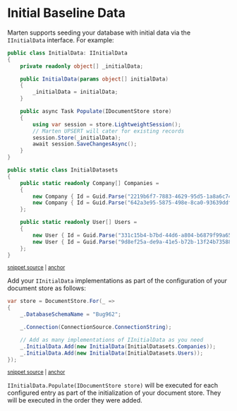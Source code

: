# Initial Baseline Data

Marten supports seeding your database with initial data via the `IInitialData` interface. For example:

<!-- snippet: sample_initial-data -->
<a id='snippet-sample_initial-data'></a>
```cs
public class InitialData: IInitialData
{
    private readonly object[] _initialData;

    public InitialData(params object[] initialData)
    {
        _initialData = initialData;
    }

    public async Task Populate(IDocumentStore store)
    {
        using var session = store.LightweightSession();
        // Marten UPSERT will cater for existing records
        session.Store(_initialData);
        await session.SaveChangesAsync();
    }
}

public static class InitialDatasets
{
    public static readonly Company[] Companies =
    {
        new Company { Id = Guid.Parse("2219b6f7-7883-4629-95d5-1a8a6c74b244"), Name = "Netram Ltd." },
        new Company { Id = Guid.Parse("642a3e95-5875-498e-8ca0-93639ddfebcd"), Name = "Acme Inc." }
    };

    public static readonly User[] Users =
    {
        new User { Id = Guid.Parse("331c15b4-b7bd-44d6-a804-b6879f99a65f"),FirstName = "Danger" , LastName = "Mouse" },
        new User { Id = Guid.Parse("9d8ef25a-de9a-41e5-b72b-13f24b735883"), FirstName = "Speedy" , LastName = "Gonzales" }
    };
}
```
<sup><a href='https://github.com/JasperFx/marten/blob/master/src/Marten.Testing/Bugs/Bug_962_initial_data_populate_causing_null_ref_ex.cs#L49-L83' title='Snippet source file'>snippet source</a> | <a href='#snippet-sample_initial-data' title='Start of snippet'>anchor</a></sup>
<!-- endSnippet -->

Add your `IInitialData` implementations as part of the configuration of your document store as follows:

<!-- snippet: sample_configuring-initial-data -->
<a id='snippet-sample_configuring-initial-data'></a>
```cs
var store = DocumentStore.For(_ =>
{
    _.DatabaseSchemaName = "Bug962";

    _.Connection(ConnectionSource.ConnectionString);

    // Add as many implementations of IInitialData as you need
    _.InitialData.Add(new InitialData(InitialDatasets.Companies));
    _.InitialData.Add(new InitialData(InitialDatasets.Users));
});
```
<sup><a href='https://github.com/JasperFx/marten/blob/master/src/Marten.Testing/Bugs/Bug_962_initial_data_populate_causing_null_ref_ex.cs#L16-L27' title='Snippet source file'>snippet source</a> | <a href='#snippet-sample_configuring-initial-data' title='Start of snippet'>anchor</a></sup>
<!-- endSnippet -->

`IInitialData.Populate(IDocumentStore store)` will be executed for each configured entry as part of the initialization of your document store. They will be executed in the order they were added.
